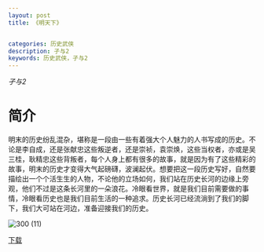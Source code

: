 ```yaml
---
layout: post
title: 《明天下》


categories: 历史武侠
description: 孑与2
keywords: 历史武侠，孑与2
---
```


*孑与2*

# 简介

明末的历史纷乱混杂，堪称是一段由一些有着强大个人魅力的人书写成的历史。不论是李自成，还是张献忠这些叛逆者，还是崇祯，袁崇焕，这些当权者，亦或是吴三桂，耿精忠这些背叛者，每个人身上都有很多的故事，就是因为有了这些精彩的故事，明末的历史才变得大气起磅礴，波澜起伏。想要把这一段历史写好，自然要描绘出一个个活生生的人物，不论他的立场如何，我们站在历史长河的边缘上旁观，他们不过是这条长河里的一朵浪花。冷眼看世界，就是我们目前需要做的事情，冷眼看历史也是我们目前生活的一种追求。历史长河已经流淌到了我们的脚下，我们大可站在河边，准备迎接我们的历史。

![300 (11)](http://tva4.sinaimg.cn/large/008dGP0Fgy1gu2taqua78j308c0b40ti.jpg)

[下载](https://link.jscdn.cn/1drv/aHR0cHM6Ly8xZHJ2Lm1zL3QvcyFBaGU2R2dNWmVFb2poU1kzNnVPbzFaQ1Z5LVlvP2U9aHNrazdo.txt)
